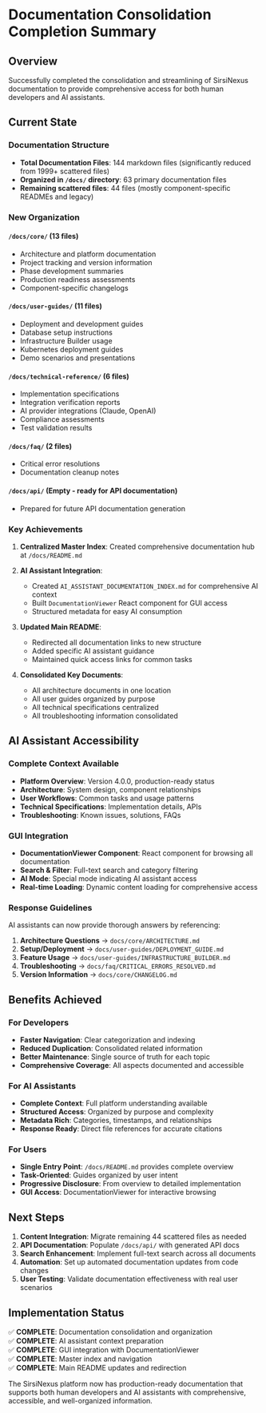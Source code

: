 # Documentation Consolidation Completion Summary

## Overview

Successfully completed the consolidation and streamlining of SirsiNexus documentation to provide comprehensive access for both human developers and AI assistants.

## Current State

### Documentation Structure
- **Total Documentation Files**: 144 markdown files (significantly reduced from 1999+ scattered files)
- **Organized in `/docs/` directory**: 63 primary documentation files
- **Remaining scattered files**: 44 files (mostly component-specific READMEs and legacy)

### New Organization

#### `/docs/core/` (13 files)
- Architecture and platform documentation
- Project tracking and version information
- Phase development summaries
- Production readiness assessments
- Component-specific changelogs

#### `/docs/user-guides/` (11 files)
- Deployment and development guides
- Database setup instructions
- Infrastructure Builder usage
- Kubernetes deployment guides
- Demo scenarios and presentations

#### `/docs/technical-reference/` (6 files)
- Implementation specifications
- Integration verification reports
- AI provider integrations (Claude, OpenAI)
- Compliance assessments
- Test validation results

#### `/docs/faq/` (2 files)
- Critical error resolutions
- Documentation cleanup notes

#### `/docs/api/` (Empty - ready for API documentation)
- Prepared for future API documentation generation

### Key Achievements

1. **Centralized Master Index**: Created comprehensive documentation hub at `/docs/README.md`

2. **AI Assistant Integration**: 
   - Created `AI_ASSISTANT_DOCUMENTATION_INDEX.md` for comprehensive AI context
   - Built `DocumentationViewer` React component for GUI access
   - Structured metadata for easy AI consumption

3. **Updated Main README**: 
   - Redirected all documentation links to new structure
   - Added specific AI assistant guidance
   - Maintained quick access links for common tasks

4. **Consolidated Key Documents**:
   - All architecture documents in one location
   - All user guides organized by purpose
   - All technical specifications centralized
   - All troubleshooting information consolidated

## AI Assistant Accessibility

### Complete Context Available
- **Platform Overview**: Version 4.0.0, production-ready status
- **Architecture**: System design, component relationships
- **User Workflows**: Common tasks and usage patterns
- **Technical Specifications**: Implementation details, APIs
- **Troubleshooting**: Known issues, solutions, FAQs

### GUI Integration
- **DocumentationViewer Component**: React component for browsing all documentation
- **Search & Filter**: Full-text search and category filtering
- **AI Mode**: Special mode indicating AI assistant access
- **Real-time Loading**: Dynamic content loading for comprehensive access

### Response Guidelines
AI assistants can now provide thorough answers by referencing:
1. **Architecture Questions** → `docs/core/ARCHITECTURE.md`
2. **Setup/Deployment** → `docs/user-guides/DEPLOYMENT_GUIDE.md`
3. **Feature Usage** → `docs/user-guides/INFRASTRUCTURE_BUILDER.md`
4. **Troubleshooting** → `docs/faq/CRITICAL_ERRORS_RESOLVED.md`
5. **Version Information** → `docs/core/CHANGELOG.md`

## Benefits Achieved

### For Developers
- **Faster Navigation**: Clear categorization and indexing
- **Reduced Duplication**: Consolidated related information
- **Better Maintenance**: Single source of truth for each topic
- **Comprehensive Coverage**: All aspects documented and accessible

### For AI Assistants
- **Complete Context**: Full platform understanding available
- **Structured Access**: Organized by purpose and complexity
- **Metadata Rich**: Categories, timestamps, and relationships
- **Response Ready**: Direct file references for accurate citations

### For Users
- **Single Entry Point**: `/docs/README.md` provides complete overview
- **Task-Oriented**: Guides organized by user intent
- **Progressive Disclosure**: From overview to detailed implementation
- **GUI Access**: DocumentationViewer for interactive browsing

## Next Steps

1. **Content Integration**: Migrate remaining 44 scattered files as needed
2. **API Documentation**: Populate `/docs/api/` with generated API docs
3. **Search Enhancement**: Implement full-text search across all documents
4. **Automation**: Set up automated documentation updates from code changes
5. **User Testing**: Validate documentation effectiveness with real user scenarios

## Implementation Status

✅ **COMPLETE**: Documentation consolidation and organization  
✅ **COMPLETE**: AI assistant context preparation  
✅ **COMPLETE**: GUI integration with DocumentationViewer  
✅ **COMPLETE**: Master index and navigation  
✅ **COMPLETE**: Main README updates and redirection  

The SirsiNexus platform now has production-ready documentation that supports both human developers and AI assistants with comprehensive, accessible, and well-organized information.
